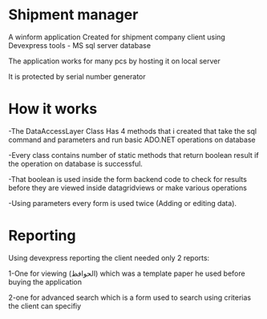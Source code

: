 # Shipment manager
A winform application Created for shipment company client using Devexpress tools - MS sql server database

The application works for many pcs by hosting it on local server

It is protected by serial number generator

# How it works
-The DataAccessLayer Class Has 4 methods that i created that take the sql command and parameters and run basic ADO.NET operations on database 

-Every class contains number of static methods that return boolean result if the operation on database is successful.

-That boolean is used inside the form backend code to check for results before they are viewed inside datagridviews or make various operations

-Using parameters every form is used twice (Adding or editing data).

# Reporting
Using devexpress reporting the client needed only 2 reports:

  1-One for viewing (الحوافظ) which was a template paper he used before buying the application
  
  2-one for advanced search which is a form used to search using criterias the client can specifiy
